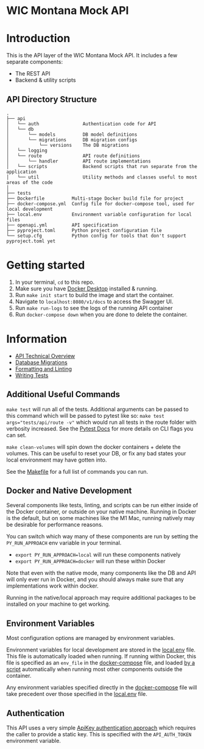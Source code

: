 # WIC Montana Mock API

# Introduction
This is the API layer of the WIC Montana Mock API. It includes a few separate components:
- The REST API
- Backend & utility scripts

## API Directory Structure
```
.
├── api
│   └── auth                Authentication code for API
│   └── db
│       └── models          DB model definitions            
│       └── migrations      DB migration configs
│           └── versions    The DB migrations
│   └── logging
│   └── route               API route definitions
│       └── handler         API route implementations
│   └── scripts             Backend scripts that run separate from the application
│   └── util                Utility methods and classes useful to most areas of the code
│
├── tests
├── Dockerfile          Multi-stage Docker build file for project
├── docker-compose.yml  Config file for docker-compose tool, used for local development
├── local.env           Environment variable configuration for local files
├── openapi.yml         API specification
├── pyproject.toml      Python project configuration file
└── setup.cfg           Python config for tools that don't support pyproject.toml yet
```

# Getting started

1. In your terminal, `cd` to this repo.
2. Make sure you have [Docker Desktop](https://www.docker.com/products/docker-desktop/) installed & running.
3. Run `make init start` to build the image and start the container.
4. Navigate to `localhost:8080/v1/docs` to access the Swagger UI.
5. Run `make run-logs` to see the logs of the running API container
6. Run `docker-compose down` when you are done to delete the container.

# Information

* [API Technical Overview](/docs/app/technical-overview.md)
* [Database Migrations](/docs/app/database-migrations.md)
* [Formatting and Linting](/docs/app/formatting-and-linting.md)
* [Writing Tests](/docs/app/writing-tests.md)

## Additional Useful Commands
`make test` will run all of the tests. Additional arguments can be passed to this command which will be passed to pytest like so: `make test args="tests/api/route -v"` which would run all tests in the route folder with verbosity increased. See the [Pytest Docs](https://docs.pytest.org/en/7.1.x/reference/reference.html#command-line-flags) for more details on CLI flags you can set.

`make clean-volumes` will spin down the docker containers + delete the volumes. This can be useful to reset your DB, or fix any bad states your local environment may have gotten into.

See the [Makefile](./app/Makefile) for a full list of commands you can run.

## Docker and Native Development
Several components like tests, linting, and scripts can be run either inside of the Docker container, or outside on your native machine.
Running in Docker is the default, but on some machines like the M1 Mac, running natively may be desirable for performance reasons.

You can switch which way many of these components are run by setting the `PY_RUN_APPROACH` env variable in your terminal.
* `export PY_RUN_APPROACH=local` will run these components natively
* `export PY_RUN_APPROACH=docker` will run these within Docker

Note that even with the native mode, many components like the DB and API will only ever run in Docker, and you should always make sure that any implementations work within docker.

Running in the native/local approach may require additional packages to be installed on your machine to get working.

## Environment Variables
Most configuration options are managed by environment variables.

Environment variables for local development are stored in the [local.env](./app/local.env) file. This file is automatically loaded when running. If running within Docker, this file is specified as an `env_file` in the [docker-compose](./docker-compose.yml) file, and loaded [by a script](./app/api/util/local.py) automatically when running most other components outside the container.

Any environment variables specified directly in the [docker-compose](./docker-compose.yml) file will take precedent over those specified in the [local.env](./app/local.env) file.

## Authentication
This API uses a very simple [ApiKey authentication approach](https://connexion.readthedocs.io/en/latest/security.html#apikey-authentication) which requires the caller to provide a static key. This is specified with the `API_AUTH_TOKEN` environment variable.

